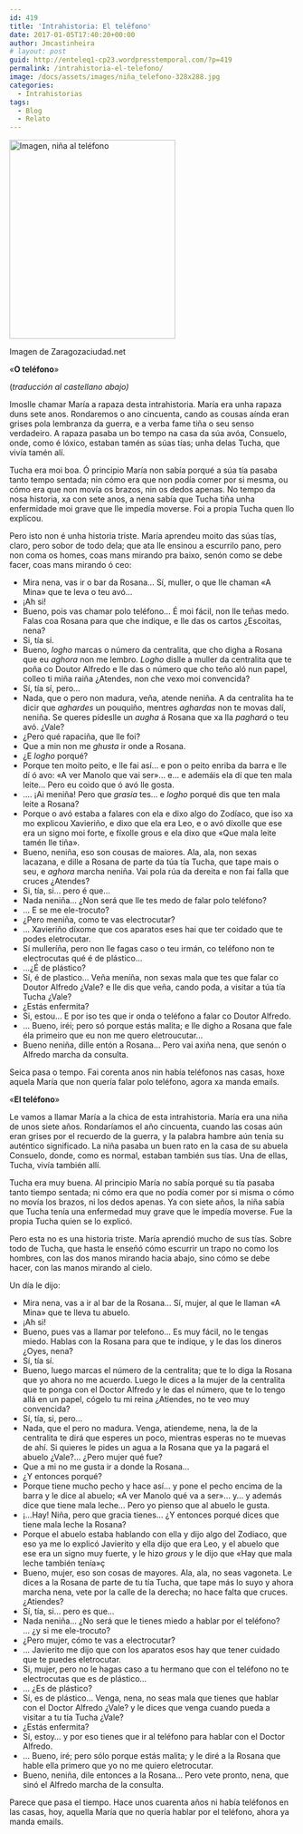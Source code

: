 ```yaml
---
id: 419
title: 'Intrahistoria: El teléfono'
date: 2017-01-05T17:40:20+00:00
author: Jmcastinheira
# layout: post
guid: http://enteleq1-cp23.wordpresstemporal.com/?p=419
permalink: /intrahistoria-el-telefono/
image: /docs/assets/images/niña_telefono-328x288.jpg
categories:
  - Intrahistorias
tags:
  - Blog
  - Relato
---
```

<div id="attachment_1190" style="width: 303px" class="wp-caption alignleft">
  <a href="http://entelequia.info/docs/assets/images/niña_telefono.jpg"><img aria-describedby="caption-attachment-1190" class=" wp-image-1190" src="http://entelequia.info/docs/assets/images/niña_telefono.jpg" alt="Imagen, niña al teléfono" width="293" height="351" /></a>
  
  <p id="caption-attachment-1190" class="wp-caption-text">
    Imagen de Zaragozaciudad.net
  </p>
</div>

«**O teléfono**»

(_traducción al castellano abajo)_

Imoslle chamar María a rapaza desta intrahistoria. María era unha rapaza duns sete anos. Rondaremos o ano cincuenta, cando as cousas aínda eran grises pola lembranza da guerra, e a verba fame tiña o seu senso verdadeiro. A rapaza pasaba un bo tempo na casa da súa avóa, Consuelo, onde, como é lóxico, estaban tamén as súas tías; unha delas Tucha, que vivía tamén alí.

Tucha era moi boa. Ó principio María non sabía porqué a súa tía pasaba tanto tempo sentada; nin cómo era que non podía comer por si mesma, ou cómo era que non movía os brazos, nin os dedos apenas. No tempo da nosa historia, xa con sete anos, a nena sabía que Tucha tiña unha enfermidade moi grave que lle impedía moverse. Foi a propia Tucha quen llo explicou.

Pero isto non é unha historia triste. María aprendeu moito das súas tías, claro, pero sobor de todo dela; que ata lle ensinou a escurrilo pano, pero non coma os homes, coas mans mirando pra baixo, senón como se debe facer, coas mans mirando ó ceo:

  * Mira nena, vas ir o bar da Rosana&#8230; Sí, muller, o que lle chaman «A Mina» que te leva o teu avó&#8230;
  * ¡Ah si!
  * Bueno, pois vas chamar polo teléfono&#8230; É moi fácil, non lle teñas medo. Falas coa Rosana para que che indique, e lle das os cartos ¿Escoitas, nena?
  * Si, tía si.
  * Bueno, _logho_ marcas o número da centralita, que cho digha a Rosana que eu _aghora_ non me lembro. _Logho_ dislle a muller da centralita que te poña co Doutor Alfredo e lle das o número que cho teño aló nun papel, colleo ti miña raiña ¿Atendes, non che vexo moi convencida?
  * Sí, tía sí, pero&#8230;
  * Nada, que o pero non madura, veña, atende neniña. A da centralita ha te dicir que _aghardes_ un pouquiño, mentres _aghardas_ non te movas dalí, neniña. Se queres pídeslle un _augha_ á Rosana que xa lla _paghará_ o teu avó. ¿Vale?
  * ¿Pero qué rapaciña, que lle foi?
  * Que a min non me _ghusta_ ir onde a Rosana.
  * ¿E _logho_ porqué?
  * Porque ten moito peito, e lle fai así&#8230; e pon o peito enriba da barra e lle dí ó avo: «A ver Manolo que vai ser»&#8230; e&#8230; e ademáis ela dí que ten mala leite&#8230; Pero eu coido que ó avó lle gosta.
  * &#8230;. ¡Ai meniña! Pero que _grasia_ tes&#8230; e _logho_ porqué dis que ten mala leite a Rosana?
  * Porque o avó estaba a falares con ela e dixo algo do Zodíaco, que iso xa mo explicou Xavieriño, e dixo que ela era Leo, e o avó díxolle que ese era un signo moi forte, e fíxolle grous e ela dixo que «Que mala leite tamén lle tiña».
  * Bueno, neniña, eso son cousas de maiores. Ala, ala, non sexas lacazana, e dille a Rosana de parte da túa tía Tucha, que tape mais o seu, e _aghora_ marcha neniña. Vai pola rúa da dereita e non fai falla que cruces ¿Atendes?
  * Si, tía, si&#8230; pero é que&#8230;
  * Nada neniña&#8230; ¿Non será que lle tes medo de falar polo teléfono?
  * &#8230; E se me ele-trocuto?
  * ¿Pero meniña, como te vas electrocutar?
  * &#8230; Xavieriño díxome que cos aparatos eses hai que ter coidado que te podes eletrocutar.
  * Sí mulleríña, pero non lle fagas caso o teu irmán, co teléfono non te electrocutas qué é de plástico&#8230;
  * &#8230;¿É de plástico?
  * Sí, é de plastico&#8230; Veña meníña, non sexas mala que tes que falar co Doutor Alfredo ¿Vale? e lle dis que veña, cando poda, a visitar a túa tía Tucha ¿Vale?
  * ¿Estás enfermita?
  * Si, estou&#8230; E por iso tes que ir onda o teléfono a falar co Doutor Alfredo.
  * &#8230; Bueno, iréi; pero só porque estás malita; e lle digho a Rosana que fale éla primeiro que eu non me quero eletroucutar&#8230;
  * Bueno neniña, dille entón a Rosana&#8230; Pero vai axiña nena, que senón o Alfredo marcha da consulta.

Seica pasa o tempo. Fai corenta anos nin había teléfonos nas casas, hoxe  aquela María que non quería falar polo teléfono, agora xa manda emails.

«**El teléfono**»

Le vamos a llamar María a la chica de esta intrahistoria. María era una niña de unos siete años. Rondaríamos el año cincuenta, cuando las cosas aún eran grises por el recuerdo de la guerra, y la palabra hambre aún tenía su auténtico significado. La niña pasaba un buen rato en la casa de su abuela Consuelo, donde, como es normal, estaban también sus tías. Una de ellas, Tucha, vivía también allí.

Tucha era muy buena. Al principio María no sabía porqué su tía pasaba tanto tiempo sentada; ni cómo era que no podía comer por si misma o cómo no movía los brazos, ni los dedos apenas. Ya con siete años, la niña sabía que Tucha tenía una enfermedad muy grave que le impedía moverse. Fue la propia Tucha quien se lo explicó.

Pero esta no es una historia triste. María aprendió mucho de sus tías. Sobre todo de Tucha, que hasta le enseñó cómo escurrir un trapo no como los hombres, con las dos manos mirando hacia abajo, sino cómo se debe hacer, con las manos mirando al cielo.

Un día le dijo:

  * Mira nena, vas a ir al bar de la Rosana&#8230; Sí, mujer, al que le llaman «A Mina» que te lleva tu abuelo.
  * ¡Ah si!
  * Bueno, pues vas a llamar por telefono&#8230; Es muy fácil, no le tengas miedo. Hablas con la Rosana para que te indique, y le das los dineros ¿Oyes, nena?
  * Sí, tía sí.
  * Bueno, luego marcas el número de la centralita; que te lo diga la Rosana que yo ahora no me acuerdo. Luego le dices a la mujer de la centralita que te ponga con el Doctor Alfredo y le das el número, que te lo tengo allá en un papel, cógelo tu mi reina ¿Atiendes, no te veo muy convencida?
  * Sí, tía, si, pero&#8230;
  * Nada, que el pero no madura. Venga, atiendeme, nena, la de la centralita te dirá que esperes un poco, mientras esperas no te muevas de ahí. Si quieres le pides un agua a la Rosana que ya la pagará el abuelo ¿Vale?&#8230; ¿Pero mujer qué fue?
  * Que a mi no me gusta ir a donde la Rosana&#8230;
  * ¿Y entonces porqué?
  * Porque tiene mucho pecho y hace así&#8230; y pone el pecho encima de la barra y le dice al abuelo; «A ver Manolo qué va a ser»&#8230; y&#8230; y además dice que tiene mala leche&#8230; Pero yo pienso que al abuelo le gusta.
  * ¡&#8230;Hay! Niña, pero que gracia tienes&#8230; ¿Y entonces porqué dices que tiene mala leche la Rosana?
  * Porque el abuelo estaba hablando con ella y dijo algo del Zodiaco, que eso ya me lo explicó Javierito y ella dijo que era Leo, y el abuelo que ese era un signo muy fuerte, y le hizo _grous_ y le dijo que «Hay que mala leche también tenía»ç
  * Bueno, mujer, eso son cosas de mayores. Ala, ala, no seas vagoneta. Le dices a la Rosana de parte de tu tía Tucha, que tape más lo suyo y ahora marcha nena, vete por la calle de la derecha; no hace falta que cruces. ¿Atiendes?
  * Sí, tía, si&#8230; pero es que&#8230;
  * Nada neniña&#8230; ¿No será que le tienes miedo a hablar por el teléfono?  
    &#8230; ¿y si me ele-trocuto?
  * ¿Pero mujer, cómo te vas a electrocutar?
  * &#8230; Javierito me dijo que con los aparatos esos hay que tener cuidado que te puedes eletrocutar.
  * Si, mujer, pero no le hagas caso a tu hermano que con el teléfono no te electrocutas que es de plástico&#8230;
  * &#8230; ¿Es de plástico?
  * Sí, es de plástico&#8230; Venga, nena, no seas mala que tienes que hablar con el Doctor Alfredo ¿Vale? y le dices que venga cuando pueda a visitar a tu tía Tucha ¿Vale?
  * ¿Estás enfermita?
  * Sí, estoy&#8230; y por eso tienes que ir al teléfono para hablar con el Doctor Alfredo.
  * &#8230; Bueno, iré; pero sólo porque estás malita; y le diré a la Rosana que hable ella primero que yo no me quiero eletrocutar.
  * Bueno, neniña, dile entonces a la Rosana&#8230; Pero vete pronto, nena, que sinó el Alfredo marcha de la consulta.

Parece que pasa el tiempo. Hace unos cuarenta años ni había teléfonos en las casas, hoy, aquella María que no quería hablar por el teléfono, ahora ya manda emails.